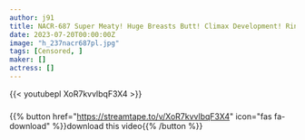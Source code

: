 ```yaml
---
author: j91
title: NACR-687 Super Meaty! Huge Breasts Butt! Climax Development! Rin Okae
date: 2023-07-20T00:00:00Z
image: "h_237nacr687pl.jpg"
tags: [Censored, ]
maker: []
actress: []
---
```



{{< youtubepl XoR7kvvlbqF3X4 >}}
###

{{% button href="https://streamtape.to/v/XoR7kvvlbqF3X4" icon="fas fa-download" %}}download this video{{% /button %}}
